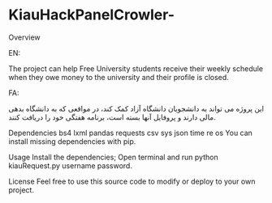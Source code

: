 # KiauHackPanelCrowler-
Overview
<p>EN:</p>
<p>
The project can help Free University students receive their weekly schedule when they owe money to the university and their profile is closed.
</p>

<p>FA:</p>
<p>
این پروژه می تواند به دانشجویان دانشگاه آزاد کمک کند، در مواقعی که به دانشگاه بدهی مالی دارند و پروفایل آنها بسته است، برنامه هفتگی خود را دریافت کنند.
</p>

Dependencies
bs4
lxml
pandas
requests
csv
sys
json
time
re
os
You can install missing dependencies with pip.

Usage
Install the dependencies;
Open terminal and run python kiauRequest.py username password.

License
Feel free to use this source code to modify or deploy to your own project.
